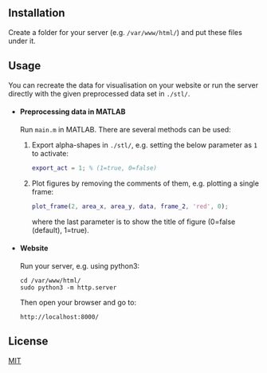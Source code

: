 ## Installation

Create a folder for your server (e.g. `/var/www/html/`) and put these files under it.

## Usage

You can recreate the data for visualisation on your website or run the server directly with the given preprocessed data set in `./stl/`.

- #### Preprocessing data in MATLAB

  Run `main.m` in MATLAB. There are several methods can be used:
  
  1. Export alpha-shapes in `./stl/`, e.g. setting the below parameter as `1` to activate: 
  
     ```matlab
     export_act = 1; % (1=true, 0=false)
     ```
  
  2. Plot figures by removing the comments of them, e.g. plotting a single frame:
  
     ```matlab
     plot_frame(2, area_x, area_y, data, frame_2, 'red', 0);
     ```
  
     where the last parameter is to show the title of figure (0=false (default), 1=true).
  
- #### Website

  Run your server, e.g. using python3:

  ```
  cd /var/www/html/
  sudo python3 -m http.server
  ```

  Then open your browser and go to:

  ```
  http://localhost:8000/
  ```

## License

[MIT](https://choosealicense.com/licenses/mit/)